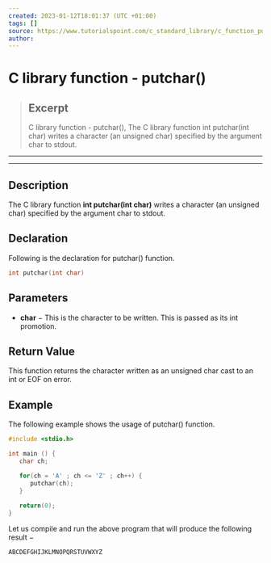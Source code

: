 ```yaml
---
created: 2023-01-12T18:01:37 (UTC +01:00)
tags: []
source: https://www.tutorialspoint.com/c_standard_library/c_function_putchar.htm
author: 
---
```


# C library function - putchar()

> ## Excerpt
> C library function - putchar(),  The C library function int putchar(int char) writes a character (an unsigned char) specified by the argument char to stdout.

---
---

  

## Description

The C library function **int putchar(int char)** writes a character (an unsigned char) specified by the argument char to stdout.

## Declaration

Following is the declaration for putchar() function.

```c
int putchar(int char)
```

## Parameters

-   **char** − This is the character to be written. This is passed as its int promotion.
    

## Return Value

This function returns the character written as an unsigned char cast to an int or EOF on error.

## Example

The following example shows the usage of putchar() function.

```c
#include <stdio.h>

int main () {
   char ch;

   for(ch = 'A' ; ch <= 'Z' ; ch++) {
      putchar(ch);
   }
   
   return(0);
}
```

Let us compile and run the above program that will produce the following result −

```c
ABCDEFGHIJKLMNOPQRSTUVWXYZ

```


